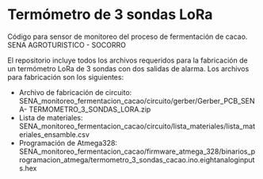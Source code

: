 # Termómetro de 3 sondas LoRa
Código para sensor de monitoreo del proceso de fermentación de cacao.
SENA AGROTURISTICO - SOCORRO

El repositorio incluye todos los archivos requeridos para la fabricación de un termómetro LoRa de 3 sondas con dos salidas de alarma. Los archivos para fabricación son los siguientes:

- Archivo de fabricación de circuito: SENA_monitoreo_fermentacion_cacao/circuito/gerber/Gerber_PCB_SENA- TERMOMETRO_3_SONDAS_LORA.zip
- Lista de materiales: SENA_monitoreo_fermentacion_cacao/circuito/lista_materiales/lista_materiales_ensamble.csv
- Programación de Atmega328: SENA_monitoreo_fermentacion_cacao/firmware_atmega_328/binarios_programacion_atmega/termometro_3_sondas_cacao.ino.eightanaloginputs.hex
